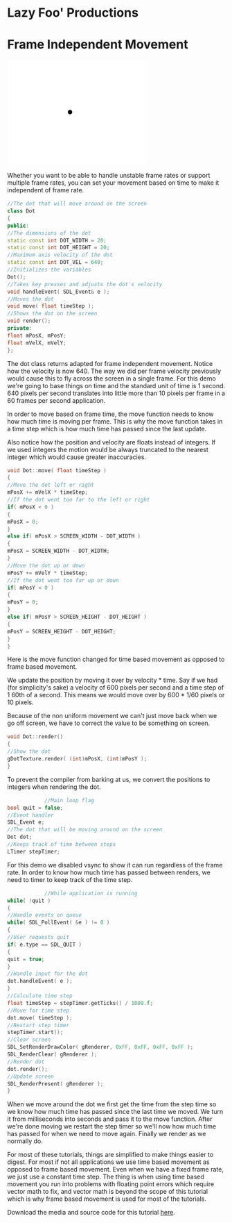 # Lazy Foo' Productions


# Frame Independent Movement

![](images/preview-41.png)


Whether you want to be able to handle unstable frame rates or support multiple frame rates, you can set your movement based on time to make it independent of frame rate.
```cpp
//The dot that will move around on the screen
class Dot
{
public:
//The dimensions of the dot
static const int DOT_WIDTH = 20;
static const int DOT_HEIGHT = 20;
//Maximum axis velocity of the dot
static const int DOT_VEL = 640;
//Initializes the variables
Dot();
//Takes key presses and adjusts the dot's velocity
void handleEvent( SDL_Event& e );
//Moves the dot
void move( float timeStep );
//Shows the dot on the screen
void render();
private:
float mPosX, mPosY;
float mVelX, mVelY;
};
```
The dot class returns adapted for frame independent movement. Notice how the velocity is now 640\. The way we did per frame velocity previously would cause this to fly across the
screen in a single frame. For this demo we're going to base things on time and the standard unit of time is 1 second. 640 pixels per second translates into little more than 10
pixels per frame in a 60 frames per second application.

In order to move based on frame time, the move function needs to know how much time is moving per frame. This is why the move function takes in a time step which is how much time
has passed since the last update.

Also notice how the position and velocity are floats instead of integers. If we used integers the motion would be always truncated to the nearest integer which would cause greater
inaccuracies.
```cpp
void Dot::move( float timeStep )
{
//Move the dot left or right
mPosX += mVelX * timeStep;
//If the dot went too far to the left or right
if( mPosX < 0 )
{
mPosX = 0;
}
else if( mPosX > SCREEN_WIDTH - DOT_WIDTH )
{
mPosX = SCREEN_WIDTH - DOT_WIDTH;
}
//Move the dot up or down
mPosY += mVelY * timeStep;
//If the dot went too far up or down
if( mPosY < 0 )
{
mPosY = 0;
}
else if( mPosY > SCREEN_HEIGHT - DOT_HEIGHT )
{
mPosY = SCREEN_HEIGHT - DOT_HEIGHT;
}
}
```
Here is the move function changed for time based movement as opposed to frame based movement.

We update the position by moving it over by velocity * time. Say if we had (for simplicity's sake) a velocity of 600 pixels per second and a time step of 1 60th of a second. This
means we would move over by 600 * 1/60 pixels or 10 pixels.

Because of the non uniform movement we can't just move back when we go off screen, we have to correct the value to be something on screen.
```cpp
void Dot::render()
{
//Show the dot
gDotTexture.render( (int)mPosX, (int)mPosY );
}
```
To prevent the compiler from barking at us, we convert the positions to integers when rendering the dot.
```cpp
            //Main loop flag
bool quit = false;
//Event handler
SDL_Event e;
//The dot that will be moving around on the screen
Dot dot;
//Keeps track of time between steps
LTimer stepTimer;
```
For this demo we disabled vsync to show it can run regardless of the frame rate. In order to know how much time has passed between renders, we need to timer to keep track of the
time step.
```cpp
            //While application is running
while( !quit )
{
//Handle events on queue
while( SDL_PollEvent( &e ) != 0 )
{
//User requests quit
if( e.type == SDL_QUIT )
{
quit = true;
}
//Handle input for the dot
dot.handleEvent( e );
}
//Calculate time step
float timeStep = stepTimer.getTicks() / 1000.f;
//Move for time step
dot.move( timeStep );
//Restart step timer
stepTimer.start();
//Clear screen
SDL_SetRenderDrawColor( gRenderer, 0xFF, 0xFF, 0xFF, 0xFF );
SDL_RenderClear( gRenderer );
//Render dot
dot.render();
//Update screen
SDL_RenderPresent( gRenderer );
}
```
When we move around the dot we first get the time from the step time so we know how much time has passed since the last time we moved. We turn it from milliseconds into seconds and
pass it to the move function. After we're done moving we restart the step timer so we'll now how much time has passed for when we need to move again. Finally we render as we
normally do.

For most of these tutorials, things are simplified to make things easier to digest. For most if not all applications we use time based movement as opposed to frame based movement.
Even when we have a fixed frame rate, we just use a constant time step. The thing is when using time based movement you run into problems with floating point errors which require
vector math to fix, and vector math is beyond the scope of this tutorial which is why frame based movement is used for most of the tutorials.

Download the media and source code for this tutorial [here](zip/44_frame_independent_movement.zip).
